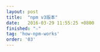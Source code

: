 ```yaml
---
layout: post
title:  "npm v3版本"
date:   2016-03-29 11:55:25 +0800
finished: "☆"
tag: 'how-npm-works'
order: '03'
---
```

